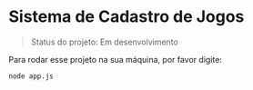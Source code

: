 # Sistema de Cadastro de Jogos

> Status do projeto: Em desenvolvimento

Para rodar esse projeto na sua máquina, por favor digite:
```
node app.js
```



